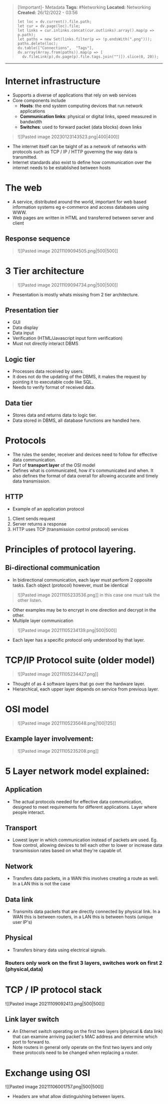 > [!important]- Metadata
> **Tags:** #Networking 
> **Located:** Networking
> **Created:** 26/12/2022 - 03:56
> ```dataviewjs
>let loc = dv.current().file.path;
>let cur = dv.page(loc).file;
>let links = cur.inlinks.concat(cur.outlinks).array().map(p => p.path);
>let paths = new Set(links.filter(p => !p.endsWith(".png")));
>paths.delete(loc);
>dv.table(["Connections",  "Tags"], dv.array(Array.from(paths)).map(p => [
>   dv.fileLink(p),dv.page(p).file.tags.join("")]).slice(0, 20));
> ```

___
# Internet infrastructure
- Supports a diverse of applications that rely on web services 
- Core components include 
	- **Hosts**: the end system computing devices that run network applications
	- **Communication links**: physical or digital links, speed measured in bandwidth 
	- **Switches**: used to forward packet (data blocks) down links 

> ![[Pasted image 20230123143523.png|400|400]]
- The internet itself can be taight of as a network of networks with protocols such as TCP / IP / HTTP governing the way data is transmitted. 
- Internet standards also exist to define how communication over the internet needs to be established between hosts
# The web
- A service, distributed around the world, important for web based information systems eg e-commerce and access databases using WWW.  
- Web pages are written in HTML and transferred between server and client
## Response sequence

>![[Pasted image 20211109094505.png|500|500]]

# 3 Tier architecture

>![[Pasted image 20211109094734.png|500|500]]

- Presentation is mostly whats missing from 2 tier architecture.
## Presentation tier
- GUI
- Data display
- Data input
- Verification (HTML/Javascript input form verification)
- Must not directly interact DBMS
## Logic tier
- Processes data received by users.
- It does not do the updating of the DBMS, it makes the request by pointing it to executable code like SQL.
- Needs to verify format of received data.
## Data tier
- Stores data and returns data to logic tier.
- Data stored in DBMS, all database functions are handled here. 

# Protocols
- The rules the sender, receiver and devices need to follow for effective data communication.
- Part of **transport layer** of the OSI model 
- Defines what is communicated, how it's communicated and when. It also defines the format of data overall for allowing accurate and timely data transmission.
## HTTP
- Example of an application protocol
1. Client sends request
2. Server returns a response
3. HTTP uses TCP (transmission control protocol) services 

# Principles of protocol layering.
## Bi-directional communication
- In bidirectional communication, each layer must perform 2 opposite tasks. Each object (protocol) however, must be identical 

>![[Pasted image 20211105233536.png]] 
in this case one must talk the other listen.

- Other examples may be to encrypt in one direction and decrypt in the other.
- Multiple layer communication

> ![[Pasted image 20211105234139.png|500|500]] 

- Each layer has a specific protocol only understood by that layer.

# TCP/IP Protocol suite (older model)

>![[Pasted image 20211105234427.png]]

- Thought of as 4 software layers that go over the hardware layer. 
- Hierarchical, each upper layer depends on service from previous layer. 

# OSI model

> ![[Pasted image 20211105235648.png|100|125]]

## Example layer involvement:

> ![[Pasted image 20211105235208.png]]

# 5 Layer network model explained:
## Application
- The actual protocols needed for effective data communication, designed to meet requirements for different applications. Layer where people interact.
## Transport
- Lowest layer in which communication instead of packets are used. Eg. flow control, allowing devices to tell each other to lower or increase data transmission rates based on what they're capable of.
## Network
- Transfers data packets, in a WAN this involves creating a route as well. In a LAN this is not the case
## Data link
- Transmits data packets that are directly connected by physical link. In a WAN this is between routers, in a LAN this is between hosts (unique user IP's)
## Physical
- Transfers binary data using electrical signals.

### Routers only work on the first 3 layers, switches work on first 2 (physical,data)

# TCP / IP protocol stack
![[Pasted image 20211109092413.png|500|500]]
## Link layer switch
- An Ethernet switch operating on the first two layers (physical & data link) that can examine arriving packet's MAC address and determine which port to forward to.
- Note routers in general only operate on the first two layers and only these protocols need to be changed when replacing a router. 
# Exchange using OSI
![[Pasted image 20211106001757.png|500|500]]
- Headers are what allow distinguishing between layers.
